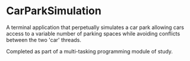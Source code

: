 # CarParkSimulation
A terminal application that perpetually simulates a car park allowing cars access to a variable number of parking spaces while avoiding conflicts between the two 'car' threads.

Completed as part of a multi-tasking programming module of study.